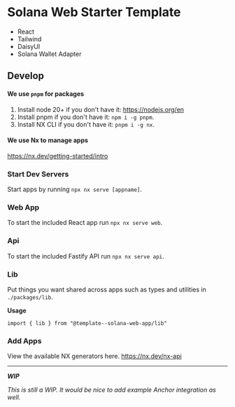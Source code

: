 # Solana Web Starter Template
- React
- Tailwind
- DaisyUI
- Solana Wallet Adapter

## Develop
#### We use `pnpm` for packages
1. Install node 20+ if you don't have it: https://nodejs.org/en
2. Install pnpm if you don't have it: `npm i -g pnpm`.
3. Install NX CLI if you don't have it: `pnpm i -g nx`.

#### We use Nx to manage apps
https://nx.dev/getting-started/intro
### Start Dev Servers
Start apps by running `npx nx serve [appname]`.

### Web App
To start the included React app run `npx nx serve web`.

### Api
To start the included Fastify API run `npx nx serve api`.

### Lib
Put things you want shared across apps such as types and utilities in `./packages/lib`.

**Usage**

`import { lib } from "@template--solana-web-app/lib"`

### Add Apps
View the available NX generators here.
https://nx.dev/nx-api

<hr>

**_WIP_**

_This is still a WIP. It would be nice to add example Anchor integration as well._
